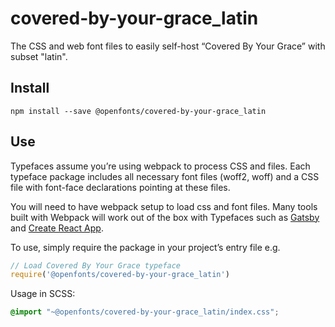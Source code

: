 
# covered-by-your-grace_latin

The CSS and web font files to easily self-host “Covered By Your Grace” with subset "latin".

## Install

`npm install --save @openfonts/covered-by-your-grace_latin`

## Use

Typefaces assume you’re using webpack to process CSS and files. Each typeface
package includes all necessary font files (woff2, woff) and a CSS file with
font-face declarations pointing at these files.

You will need to have webpack setup to load css and font files. Many tools built
with Webpack will work out of the box with Typefaces such as [Gatsby](https://github.com/gatsbyjs/gatsby)
and [Create React App](https://github.com/facebookincubator/create-react-app).

To use, simply require the package in your project’s entry file e.g.

```javascript
// Load Covered By Your Grace typeface
require('@openfonts/covered-by-your-grace_latin')
```

Usage in SCSS:
```scss
@import "~@openfonts/covered-by-your-grace_latin/index.css";
```
